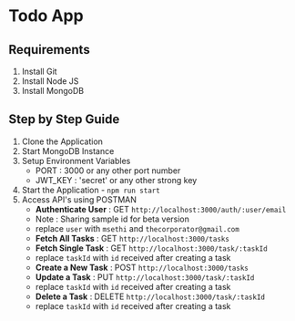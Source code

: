 # Todo App

## Requirements 

1) Install Git
2) Install Node JS
3) Install MongoDB

## Step by Step Guide

1) Clone the Application
2) Start MongoDB Instance
3) Setup Environment Variables 
    - PORT : 3000 or any other port number
    - JWT_KEY : 'secret' or any other strong key
4) Start the Application - ```npm run start```
5) Access API's using POSTMAN
    - **Authenticate User** : GET ```http://localhost:3000/auth/:user/email```
    - Note : Sharing sample id for beta version
    - replace ```user``` with ```msethi``` and ```thecorporator@gmail.com``` 
    - **Fetch All Tasks** : GET ```http://localhost:3000/tasks```
    - **Fetch Single Task** : GET ```http://localhost:3000/task/:taskId```
    - replace ```taskId``` with ```id``` received after creating a task
    - **Create a New Task** : POST ```http://localhost:3000/tasks```
    - **Update a Task** : PUT ```http://localhost:3000/task/:taskId```
    - replace ```taskId``` with ```id``` received after creating a task
    - **Delete a Task** : DELETE ```http://localhost:3000/task/:taskId```
    - replace ```taskId``` with ```id``` received after creating a task